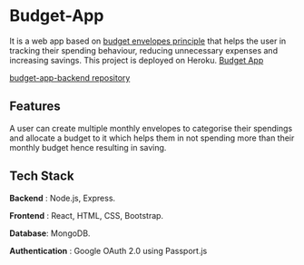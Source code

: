 # Budget-App

It is  a web app based on [budget envelopes principle](https://www.thebalance.com/what-is-envelope-budgeting-1293682) that helps the user in tracking their spending behaviour, reducing unnecessary expenses and increasing savings. 
This project is deployed on Heroku. [Budget App](https://budget-app-front.herokuapp.com/)

[budget-app-backend repository](https://github.com/lbihani9/Budget-App-Backend)

## Features
A user can create multiple monthly envelopes to categorise their spendings and allocate a budget to it which helps them in not spending more than their monthly budget hence resulting in saving.

## Tech Stack
**Backend** : Node.js, Express.

**Frontend** : React, HTML, CSS, Bootstrap.

**Database**: MongoDB.

**Authentication** : Google OAuth 2.0 using Passport.js

